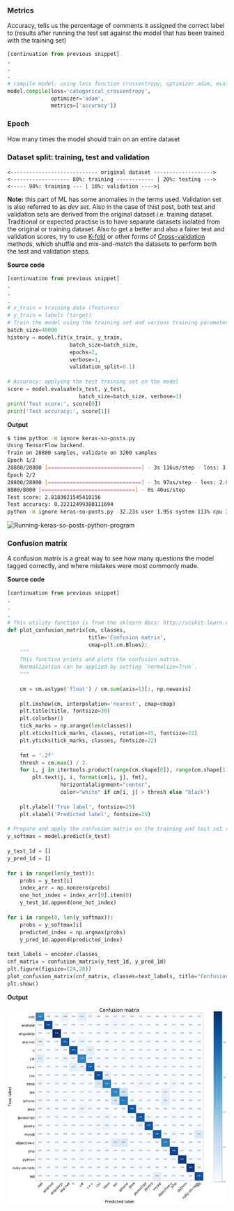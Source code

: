 ### Metrics

Accuracy, tells us the percentage of comments it assigned the correct label to (results after running the test set against the model that has been trained with the training set)

```python
[continuation from previous snippet]
.
.
.
# compile model: using loss function crossentropy, optimizer adam, evaluating the accuracy metrics
model.compile(loss='categorical_crossentropy', 
              optimizer='adam', 
              metrics=['accuracy'])
```

### Epoch

How many times the model should train on an entire dataset

### Dataset split: training, test and validation

```text
<---------------------------- original dataset ------------------->
<------------------- 80%: training ------------ | 20%: testing --->
<----- 90%: training --- | 10%: validation ---->|
```

**Note:** this part of ML has some anomalies in the terms used. Validation set is also referred to as _dev set_. Also in the case of thist post, both test and validation sets are derived from the original dataset i.e. training dataset. Traditional or expected practise is to have separate datasets isolated from the original or training dataset. Also to get a better and also a fairer test and validation scores, try to use [K-fold](https://machinelearningmastery.com/k-fold-cross-validation/) or other forms of [Cross-validation](https://en.wikipedia.org/wiki/Cross-validation_(statistics)) methods, which shuffle and mix-and-match the datasets to perform both the test and validation steps.

**Source code**
```python
[continuation from previous snippet]
.
.
.
# x_train = training data (features) 
# y_train = labels (target)
# Train the model using the training set and various training parameters: batch_size, epoch, validation_split
batch_size=40000
history = model.fit(x_train, y_train, 
                    batch_size=batch_size, 
                    epochs=2, 
                    verbose=1, 
                    validation_split=0.1)

# Accuracy: applying the test training set on the model
score = model.evaluate(x_test, y_test, 
                       batch_size=batch_size, verbose=1)
print('Test score:', score[0])
print('Test accuracy:', score[1])
```

**Output**

```bash
$ time python -W ignore keras-so-posts.py
Using TensorFlow backend.
Train on 28800 samples, validate on 3200 samples
Epoch 1/2
28800/28800 [==============================] - 3s 116us/step - loss: 3.0113 - acc: 0.0563 - val_loss: 2.9081 - val_acc: 0.1284
Epoch 2/2
28800/28800 [==============================] - 3s 97us/step - loss: 2.9054 - acc: 0.1338 - val_loss: 2.8150 - val_acc: 0.2166
8000/8000 [==============================] - 0s 40us/step
Test score: 2.8183021545410156
Test accuracy: 0.22212499380111694
python -W ignore keras-so-posts.py  32.23s user 1.95s system 113% cpu 30.121 total
```
![Running-keras-so-posts-python-program](/uploads/30657440fa5235f175a0f7f94967abfe/Running-keras-so-posts-python-program.gif)

### Confusion matrix

A confusion matrix is a great way to see how many questions the model tagged correctly, and where mistakes were most commonly made. 

**Source code**

```python
[continuation from previous snippet]
.
.
.
# This utility function is from the sklearn docs: http://scikit-learn.org/stable/auto_examples/model_selection/plot_confusion_matrix.html
def plot_confusion_matrix(cm, classes,
                          title='Confusion matrix',
                          cmap=plt.cm.Blues):
    """
    This function prints and plots the confusion matrix.
    Normalization can be applied by setting `normalize=True`.
    """

    cm = cm.astype('float') / cm.sum(axis=1)[:, np.newaxis]

    plt.imshow(cm, interpolation='nearest', cmap=cmap)
    plt.title(title, fontsize=30)
    plt.colorbar()
    tick_marks = np.arange(len(classes))
    plt.xticks(tick_marks, classes, rotation=45, fontsize=22)
    plt.yticks(tick_marks, classes, fontsize=22)

    fmt = '.2f'
    thresh = cm.max() / 2.
    for i, j in itertools.product(range(cm.shape[0]), range(cm.shape[1])):
        plt.text(j, i, format(cm[i, j], fmt),
                 horizontalalignment="center",
                 color="white" if cm[i, j] > thresh else "black")

    plt.ylabel('True label', fontsize=25)
    plt.xlabel('Predicted label', fontsize=25)

# Prepare and apply the confusion matrix on the training and test set results
y_softmax = model.predict(x_test)

y_test_1d = []
y_pred_1d = []

for i in range(len(y_test)):
    probs = y_test[i]
    index_arr = np.nonzero(probs)
    one_hot_index = index_arr[0].item(0)
    y_test_1d.append(one_hot_index)

for i in range(0, len(y_softmax)):
    probs = y_softmax[i]
    predicted_index = np.argmax(probs)
    y_pred_1d.append(predicted_index)

text_labels = encoder.classes_
cnf_matrix = confusion_matrix(y_test_1d, y_pred_1d)
plt.figure(figsize=(24,20))
plot_confusion_matrix(cnf_matrix, classes=text_labels, title="Confusion matrix")
plt.show()
```

**Output**

![confusion_matrix_keras_posts](confusion_matrix_keras_posts.png)
